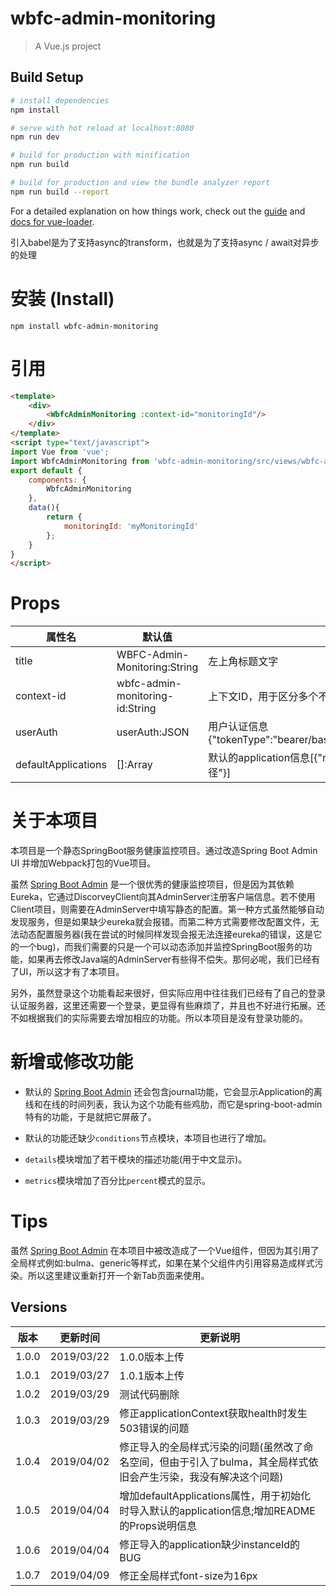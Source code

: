 # wbfc-admin-monitoring

> A Vue.js project

## Build Setup

``` bash
# install dependencies
npm install

# serve with hot reload at localhost:8080
npm run dev

# build for production with minification
npm run build

# build for production and view the bundle analyzer report
npm run build --report
```

For a detailed explanation on how things work, check out the [guide](http://vuejs-templates.github.io/webpack/) and [docs for vue-loader](http://vuejs.github.io/vue-loader).


引入babel是为了支持async的transform，也就是为了支持async / await对异步的处理

# 安装 (Install)
```shell
npm install wbfc-admin-monitoring
```
# 引用
```html
<template>
	<div>
		<WbfcAdminMonitoring :context-id="monitoringId"/>
	</div>
</template>
<script type="text/javascript">
import Vue from 'vue';
import WbfcAdminMonitoring from 'wbfc-admin-monitoring/src/views/wbfc-admin-monitoring';
export default {
	components: {
		WbfcAdminMonitoring
	},
	data(){
		return {
			monitoringId: 'myMonitoringId'
		};
	}
}
</script>
```

# Props
属性名|默认值|说明
---|---|---
title|WBFC-Admin-Monitoring:String|左上角标题文字
context-id|wbfc-admin-monitoring-id:String|上下文ID，用于区分多个不同组件
userAuth|userAuth:JSON|用户认证信息{"tokenType":"bearer/basic","accessToken":"JWT/base64(username:password)"}
defaultApplications|[]:Array|默认的application信息[{"name":"名称", "url":"地址", "actuatorPath":"监控接口路径"}]



# 关于本项目
本项目是一个静态SpringBoot服务健康监控项目。通过改造Spring Boot Admin UI 并增加Webpack打包的Vue项目。

虽然 [Spring Boot Admin](https://github.com/codecentric/spring-boot-admin) 是一个很优秀的健康监控项目，但是因为其依赖Eureka，它通过DiscorveyClient向其AdminServer注册客户端信息。若不使用Client项目，则需要在AdminServer中填写静态的配置。第一种方式虽然能够自动发现服务，但是如果缺少eureka就会报错。而第二种方式需要修改配置文件，无法动态配置服务器(我在尝试的时候同样发现会报无法连接eureka的错误，这是它的一个bug)，而我们需要的只是一个可以动态添加并监控SpringBoot服务的功能，如果再去修改Java端的AdminServer有些得不偿失。那何必呢，我们已经有了UI，所以这才有了本项目。

另外，虽然登录这个功能看起来很好，但实际应用中往往我们已经有了自己的登录认证服务器，这里还需要一个登录，更显得有些麻烦了，并且也不好进行拓展。还不如根据我们的实际需要去增加相应的功能。所以本项目是没有登录功能的。

# 新增或修改功能

- 默认的 [Spring Boot Admin](https://github.com/codecentric/spring-boot-admin) 还会包含journal功能，它会显示Application的离线和在线的时间列表，我认为这个功能有些鸡肋，而它是spring-boot-admin特有的功能，于是就把它屏蔽了。

- 默认的功能还缺少`conditions`节点模块，本项目也进行了增加。
- `details`模块增加了若干模块的描述功能(用于中文显示)。
- `metrics`模块增加了百分比`percent`模式的显示。

# Tips
虽然 [Spring Boot Admin](https://github.com/codecentric/spring-boot-admin) 在本项目中被改造成了一个Vue组件，但因为其引用了全局样式例如:bulma、generic等样式，如果在某个父组件内引用容易造成样式污染。所以这里建议重新打开一个新Tab页面来使用。



## Versions
版本|更新时间|更新说明
---|---|---
1.0.0 | 2019/03/22 | 1.0.0版本上传
1.0.1 | 2019/03/27 | 1.0.1版本上传
1.0.2 | 2019/03/29 | 测试代码删除
1.0.3 | 2019/03/29 | 修正applicationContext获取health时发生503错误的问题
1.0.4 | 2019/04/02 | 修正导入的全局样式污染的问题(虽然改了命名空间，但由于引入了bulma，其全局样式依旧会产生污染，我没有解决这个问题)
1.0.5 | 2019/04/04 | 增加defaultApplications属性，用于初始化时导入默认的application信息;增加README的Props说明信息
1.0.6 | 2019/04/04 | 修正导入的application缺少instanceId的BUG
1.0.7 | 2019/04/09 | 修正全局样式font-size为16px